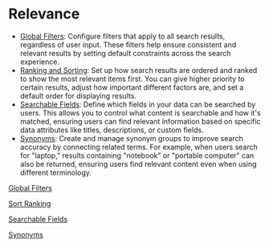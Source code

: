 # Relevance

- [Global Filters](global-filters.md): Configure filters that apply to all search results, regardless of user input. These filters help ensure consistent and relevant results by setting default constraints across the search experience.
- [Ranking and Sorting](sort-ranking.md): Set up how search results are ordered and ranked to show the most relevant items first. You can give higher priority to certain results, adjust how important different factors are, and set a default order for displaying results.
- [Searchable Fields](searchable-fields.md): Define which fields in your data can be searched by users. This allows you to control what content is searchable and how it's matched, ensuring users can find relevant information based on specific data attributes like titles, descriptions, or custom fields.
- [Synonyms](synonyms.md): Create and manage synonym groups to improve search accuracy by connecting related terms. For example, when users search for "laptop," results containing "notebook" or "portable computer" can also be returned, ensuring users find relevant content even when using different terminology.

[Global Filters](global-filters.md)

[Sort Ranking](sort-ranking.md)

[Searchable Fields](searchable-fields.md)

[Synonyms](synonyms.md)
